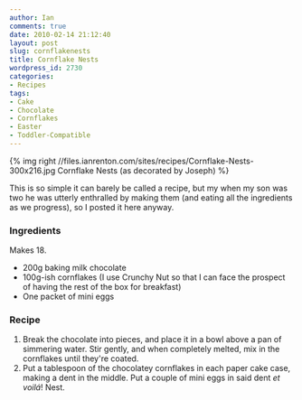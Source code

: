 ```yaml
---
author: Ian
comments: true
date: 2010-02-14 21:12:40
layout: post
slug: cornflakenests
title: Cornflake Nests
wordpress_id: 2730
categories:
- Recipes
tags:
- Cake
- Chocolate
- Cornflakes
- Easter
- Toddler-Compatible
---
```


{% img right //files.ianrenton.com/sites/recipes/Cornflake-Nests-300x216.jpg Cornflake Nests (as decorated by Joseph) %}

This is so simple it can barely be called a recipe, but my when my son was two he was utterly enthralled by making them (and eating all the ingredients as we progress), so I posted it here anyway.

### Ingredients

Makes 18.

  * 200g baking milk chocolate
  * 100g-ish cornflakes (I use Crunchy Nut so that I can face the prospect of having the rest of the box for breakfast)
  * One packet of mini eggs

### Recipe

  1. Break the chocolate into pieces, and place it in a bowl above a pan of simmering water.  Stir gently, and when completely melted, mix in the cornflakes until they're coated.
  2. Put a tablespoon of the chocolatey cornflakes in each paper cake case, making a dent in the middle.  Put a couple of mini eggs in said dent _et voilá_!  Nest.

